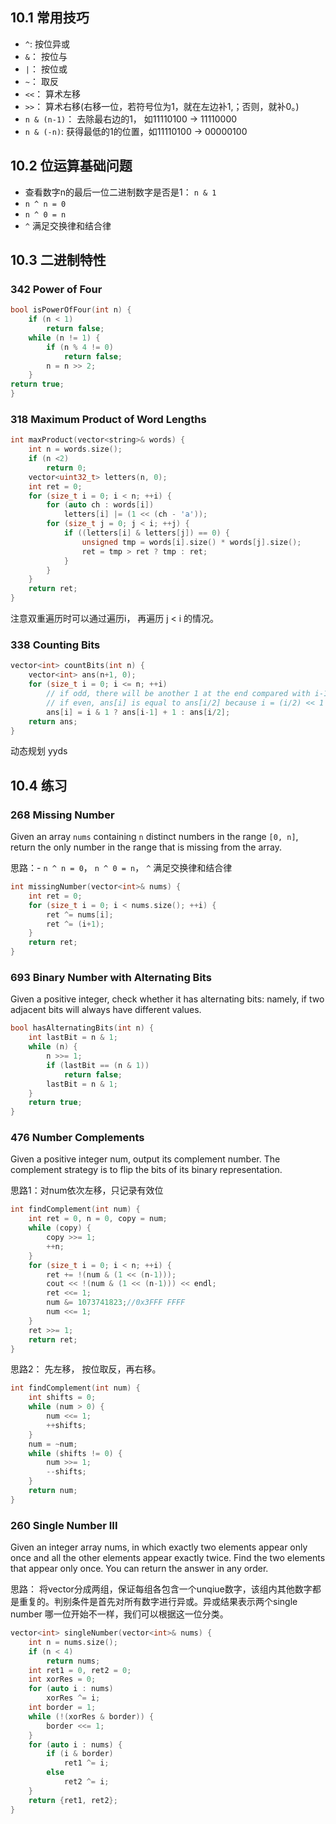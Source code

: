 ## 10.1 常用技巧
- `^`: 按位异或
- `&`： 按位与
- `|`： 按位或
- `~`： 取反
- `<<`： 算术左移
- `>>`： 算术右移(右移一位，若符号位为1，就在左边补1,；否则，就补0。)
- `n & (n-1)`： 去除最右边的1， 如11110100 -> 11110000
- `n & (-n)`: 获得最低的1的位置，如11110100 -> 00000100

## 10.2 位运算基础问题
- 查看数字n的最后一位二进制数字是否是1： `n & 1`
- `n ^ n = 0`
- `n ^ 0 = n`
- `^` 满足交换律和结合律

## 10.3 二进制特性
### 342 Power of Four
```cpp
bool isPowerOfFour(int n) {
    if (n < 1)
        return false;
    while (n != 1) {
        if (n % 4 != 0)
            return false;
        n = n >> 2;
    }
return true;
}
```

### 318 Maximum Product of Word Lengths
```cpp
int maxProduct(vector<string>& words) {
    int n = words.size();
    if (n <2)
        return 0;
    vector<uint32_t> letters(n, 0);
    int ret = 0;
    for (size_t i = 0; i < n; ++i) {
        for (auto ch : words[i]) 
            letters[i] |= (1 << (ch - 'a'));
        for (size_t j = 0; j < i; ++j) {
            if ((letters[i] & letters[j]) == 0) {
                unsigned tmp = words[i].size() * words[j].size();
                ret = tmp > ret ? tmp : ret;
            }
        }
    }
    return ret;
}
```
注意双重遍历时可以通过遍历i， 再遍历 j < i 的情况。

### 338 Counting Bits
```cpp
vector<int> countBits(int n) {
    vector<int> ans(n+1, 0);
    for (size_t i = 0; i <= n; ++i) 
        // if odd, there will be another 1 at the end compared with i-1
        // if even, ans[i] is equal to ans[i/2] because i = (i/2) << 1
        ans[i] = i & 1 ? ans[i-1] + 1 : ans[i/2];
    return ans;
}
```
动态规划 yyds

## 10.4 练习
### 268 Missing Number
Given an array `nums` containing `n` distinct numbers in the range `[0, n]`, return the only number in the range that is missing from the array.

思路：- `n ^ n = 0`， `n ^ 0 = n`， `^` 满足交换律和结合律

```cpp
int missingNumber(vector<int>& nums) {
    int ret = 0;
    for (size_t i = 0; i < nums.size(); ++i) {
        ret ^= nums[i];
        ret ^= (i+1);
    }
    return ret;
}
```

### 693 Binary Number with Alternating Bits
Given a positive integer, check whether it has alternating bits: namely, if two adjacent bits will always have different values.

```cpp
bool hasAlternatingBits(int n) {
    int lastBit = n & 1;
    while (n) {
        n >>= 1;
        if (lastBit == (n & 1))
            return false;
        lastBit = n & 1;
    }
    return true;
}
```

### 476 Number Complements
Given a positive integer num, output its complement number. The complement strategy is to flip the bits of its binary representation.

思路1：对num依次左移，只记录有效位
```cpp
int findComplement(int num) {
    int ret = 0, n = 0, copy = num;
    while (copy) {
        copy >>= 1;
        ++n;
    }
    for (size_t i = 0; i < n; ++i) {
        ret += !(num & (1 << (n-1)));
        cout << !(num & (1 << (n-1))) << endl;
        ret <<= 1;
        num &= 1073741823;//0x3FFF FFFF
        num <<= 1;
    }
    ret >>= 1;
    return ret;
}
```

思路2： 先左移， 按位取反，再右移。
```cpp
int findComplement(int num) {
    int shifts = 0;
    while (num > 0) {
        num <<= 1;
        ++shifts;
    }
    num = ~num;
    while (shifts != 0) {
        num >>= 1;
        --shifts;
    }
    return num;
}
```

### 260 Single Number III
Given an integer array nums, in which exactly two elements appear only once and all the other elements appear exactly twice. Find the two elements that appear only once. You can return the answer in any order.

思路： 将vector分成两组，保证每组各包含一个unqiue数字，该组内其他数字都是重复的。判别条件是首先对所有数字进行异或。异或结果表示两个single number 哪一位开始不一样，我们可以根据这一位分类。
```cpp
vector<int> singleNumber(vector<int>& nums) {
    int n = nums.size();
    if (n < 4)
        return nums;
    int ret1 = 0, ret2 = 0;
    int xorRes = 0;
    for (auto i : nums)
        xorRes ^= i;
    int border = 1;
    while (!(xorRes & border)) {
        border <<= 1;
    }
    for (auto i : nums) {
        if (i & border)
            ret1 ^= i;
        else
            ret2 ^= i;
    }
    return {ret1, ret2};
}
```